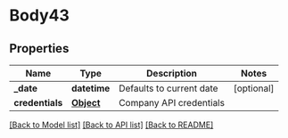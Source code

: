 # Body43

## Properties
Name | Type | Description | Notes
------------ | ------------- | ------------- | -------------
**_date** | **datetime** | Defaults to current date | [optional] 
**credentials** | [**Object**](Object.md) | Company API credentials | 

[[Back to Model list]](../README.md#documentation-for-models) [[Back to API list]](../README.md#documentation-for-api-endpoints) [[Back to README]](../README.md)

